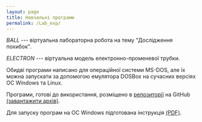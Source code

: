 ```yaml
---
layout: page
title: Навчальні програми
permalink: /Lab_exp/
---
```


*BALL* --- віртуальна лабораторна робота на тему "Дослідження похибок".

*ELECTRON* --- віртуальна модель електронно-променевої трубки.

Обидві програми написано для операційної системи MS-DOS, 
але їх можна запускати за допомогою емулятора DOSBox на сучасних версіях ОС Windows та Linux.

Програми, готові до використання, розміщено в [репозиторії](https://github.com/oryshchyn/Lab_exp) на GitHub [(завантажити архів)](https://github.com/oryshchyn/Lab_exp/archive/master.zip).

Для запуску програм на ОС Windows підготована інструкція [(PDF)](/docs/lab_exp-dosbox-win7-manual.pdf).

